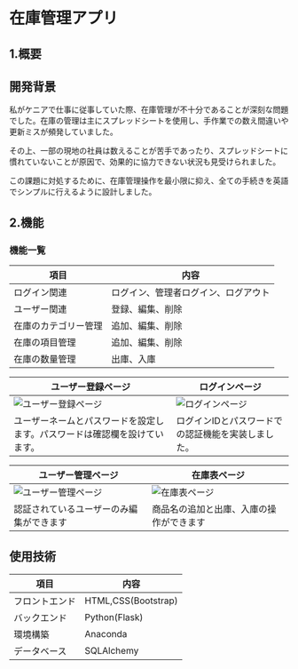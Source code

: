 # 在庫管理アプリ

## 1.概要
## 開発背景
私がケニアで仕事に従事していた際、在庫管理が不十分であることが深刻な問題でした。在庫の管理は主にスプレッドシートを使用し、手作業での数え間違いや更新ミスが頻発していました。

その上、一部の現地の社員は数えることが苦手であったり、スプレッドシートに慣れていないことが原因で、効果的に協力できない状況も見受けられました。

この課題に対処するために、在庫管理操作を最小限に抑え、全ての手続きを英語でシンプルに行えるように設計しました。

## 2.機能
### 機能一覧
| 項目   |     内容      |
| --- | ----------- |
| ログイン関連    | ログイン、管理者ログイン、ログアウト |
| ユーザー関連    | 登録、編集、削除 |
|在庫のカテゴリー管理| 追加、編集、削除|
|在庫の項目管理| 追加、編集、削除 |
| 在庫の数量管理    | 出庫、入庫 |

|ユーザー登録ページ|ログインページ|
|---|---|
|![ユーザー登録ページ](https://github.com/Goemon5/stock_list/assets/119960019/c4f43a92-7ddc-4a98-8e21-336ab261de19)|![ログインページ](https://github.com/Goemon5/stock_list/assets/119960019/1be04c8b-c75c-4ae2-81ff-2c51db60f5ab)|
|ユーザーネームとパスワードを設定します。パスワードは確認欄を設けています。|ログインIDとパスワードでの認証機能を実装しました。|

|ユーザー管理ページ|在庫表ページ|
|---|---|
|![ユーザー管理ページ](https://github.com/Goemon5/stock_list/assets/119960019/07324d90-6e60-4b68-8b68-18db5514a25d)|![在庫表ページ](https://github.com/Goemon5/stock_list/assets/119960019/a22bc8bb-2f3d-462d-82a2-895dc8401281)|
|認証されているユーザーのみ編集ができます|商品名の追加と出庫、入庫の操作ができます|



## 使用技術
| 項目   |     内容      |
| --- | ----------- |
| フロントエンド    | HTML,CSS(Bootstrap) |
| バックエンド    | Python(Flask) |
|環境構築| Anaconda|
|データベース| SQLAlchemy |

